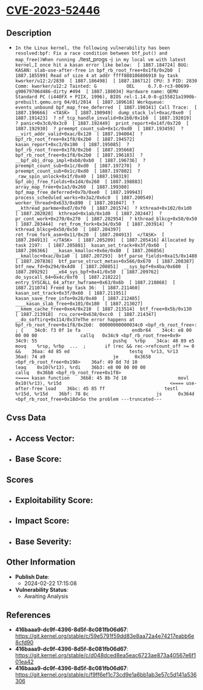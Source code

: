 
# [CVE-2023-52446](https://cve.mitre.org/cgi-bin/cvename.cgi?name=CVE-2023-52446)

## Description

- `In the Linux kernel, the following vulnerability has been resolved:bpf: Fix a race condition between btf_put() and map_free()When running `./test_progs -j` in my local vm with latest kernel,I once hit a kasan error like below:  [ 1887.184724] BUG: KASAN: slab-use-after-free in bpf_rb_root_free+0x1f8/0x2b0  [ 1887.185599] Read of size 4 at addr ffff888106806910 by task kworker/u12:2/2830  [ 1887.186498]  [ 1887.186712] CPU: 3 PID: 2830 Comm: kworker/u12:2 Tainted: G           OEL     6.7.0-rc3-00699-g90679706d486-dirty #494  [ 1887.188034] Hardware name: QEMU Standard PC (i440FX + PIIX, 1996), BIOS rel-1.14.0-0-g155821a1990b-prebuilt.qemu.org 04/01/2014  [ 1887.189618] Workqueue: events_unbound bpf_map_free_deferred  [ 1887.190341] Call Trace:  [ 1887.190666]  <TASK>  [ 1887.190949]  dump_stack_lvl+0xac/0xe0  [ 1887.191423]  ? nf_tcp_handle_invalid+0x1b0/0x1b0  [ 1887.192019]  ? panic+0x3c0/0x3c0  [ 1887.192449]  print_report+0x14f/0x720  [ 1887.192930]  ? preempt_count_sub+0x1c/0xd0  [ 1887.193459]  ? __virt_addr_valid+0xac/0x120  [ 1887.194004]  ? bpf_rb_root_free+0x1f8/0x2b0  [ 1887.194572]  kasan_report+0xc3/0x100  [ 1887.195085]  ? bpf_rb_root_free+0x1f8/0x2b0  [ 1887.195668]  bpf_rb_root_free+0x1f8/0x2b0  [ 1887.196183]  ? __bpf_obj_drop_impl+0xb0/0xb0  [ 1887.196736]  ? preempt_count_sub+0x1c/0xd0  [ 1887.197270]  ? preempt_count_sub+0x1c/0xd0  [ 1887.197802]  ? _raw_spin_unlock+0x1f/0x40  [ 1887.198319]  bpf_obj_free_fields+0x1d4/0x260  [ 1887.198883]  array_map_free+0x1a3/0x260  [ 1887.199380]  bpf_map_free_deferred+0x7b/0xe0  [ 1887.199943]  process_scheduled_works+0x3a2/0x6c0  [ 1887.200549]  worker_thread+0x633/0x890  [ 1887.201047]  ? __kthread_parkme+0xd7/0xf0  [ 1887.201574]  ? kthread+0x102/0x1d0  [ 1887.202020]  kthread+0x1ab/0x1d0  [ 1887.202447]  ? pr_cont_work+0x270/0x270  [ 1887.202954]  ? kthread_blkcg+0x50/0x50  [ 1887.203444]  ret_from_fork+0x34/0x50  [ 1887.203914]  ? kthread_blkcg+0x50/0x50  [ 1887.204397]  ret_from_fork_asm+0x11/0x20  [ 1887.204913]  </TASK>  [ 1887.204913]  </TASK>  [ 1887.205209]  [ 1887.205416] Allocated by task 2197:  [ 1887.205881]  kasan_set_track+0x3f/0x60  [ 1887.206366]  __kasan_kmalloc+0x6e/0x80  [ 1887.206856]  __kmalloc+0xac/0x1a0  [ 1887.207293]  btf_parse_fields+0xa15/0x1480  [ 1887.207836]  btf_parse_struct_metas+0x566/0x670  [ 1887.208387]  btf_new_fd+0x294/0x4d0  [ 1887.208851]  __sys_bpf+0x4ba/0x600  [ 1887.209292]  __x64_sys_bpf+0x41/0x50  [ 1887.209762]  do_syscall_64+0x4c/0xf0  [ 1887.210222]  entry_SYSCALL_64_after_hwframe+0x63/0x6b  [ 1887.210868]  [ 1887.211074] Freed by task 36:  [ 1887.211460]  kasan_set_track+0x3f/0x60  [ 1887.211951]  kasan_save_free_info+0x28/0x40  [ 1887.212485]  ____kasan_slab_free+0x101/0x180  [ 1887.213027]  __kmem_cache_free+0xe4/0x210  [ 1887.213514]  btf_free+0x5b/0x130  [ 1887.213918]  rcu_core+0x638/0xcc0  [ 1887.214347]  __do_softirq+0x114/0x37eThe error happens at bpf_rb_root_free+0x1f8/0x2b0:  00000000000034c0 <bpf_rb_root_free>:  ; {    34c0: f3 0f 1e fa                   endbr64    34c4: e8 00 00 00 00                callq   0x34c9 <bpf_rb_root_free+0x9>    34c9: 55                            pushq   %rbp    34ca: 48 89 e5                      movq    %rsp, %rbp  ...  ;       if (rec && rec->refcount_off >= 0 &&    36aa: 4d 85 ed                      testq   %r13, %r13    36ad: 74 a9                         je      0x3658 <bpf_rb_root_free+0x198>    36af: 49 8d 7d 10                   leaq    0x10(%r13), %rdi    36b3: e8 00 00 00 00                callq   0x36b8 <bpf_rb_root_free+0x1f8>                                        <==== kasan function    36b8: 45 8b 7d 10                   movl    0x10(%r13), %r15d                                        <==== use-after-free load    36bc: 45 85 ff                      testl   %r15d, %r15d    36bf: 78 8c                         js      0x364d <bpf_rb_root_free+0x18d>So the problem ---truncated---`

## Cvss Data

- **Access Vector**:
  - 
- **Base Score**:
  - 

## Scores

- **Exploitability Score**:
  - 
- **Impact Score**:
  - 
- **Base Severity**:
  - 

## Other Information

- **Publish Date**:
  - 2024-02-22 17:15:08
- **Vulnerability Status**:
  - Awaiting Analysis

## References

- **416baaa9-dc9f-4396-8d5f-8c081fb06d67**: https://git.kernel.org/stable/c/59e5791f59dd83e8aa72a4e74217eabb6e8cfd90
- **416baaa9-dc9f-4396-8d5f-8c081fb06d67**: https://git.kernel.org/stable/c/d048dced8ea5eac6723ae873a40567e6f101ea42
- **416baaa9-dc9f-4396-8d5f-8c081fb06d67**: https://git.kernel.org/stable/c/f9ff6ef1c73cd9e1a6bb1ab3e57c5d141a536306
